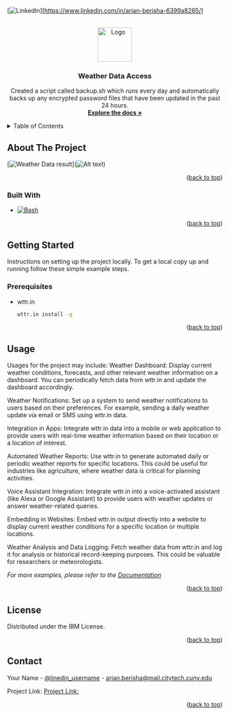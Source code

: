 <!-- Improved compatibility of back to top link: See: https://github.com/othneildrew/Best-README-Template/pull/73 -->
<a name="readme-top"></a>
<!--
*** Thanks for checking out the Best-README-Template. If you have a suggestion
*** that would make this better, please fork the repo and create a pull request
*** or simply open an issue with the tag "enhancement".
*** Don't forget to give the project a star!
*** Thanks again! Now go create something AMAZING! :D
-->



<!-- PROJECT SHIELDS -->
<!--
*** I'm using markdown "reference style" links for readability.
*** Reference links are enclosed in brackets [ ] instead of parentheses ( ).
*** See the bottom of this document for the declaration of the reference variables
*** for contributors-url, forks-url, etc. This is an optional, concise syntax you may use.
*** https://www.markdownguide.org/basic-syntax/#reference-style-links
-->

[![LinkedIn][linkedin-shield]][https://www.linkedin.com/in/arian-berisha-6399a8265/]



<!-- PROJECT LOGO -->
<br />
<div align="center">
  <a href="https://github.com/github_username/repo_name">
    <img src="https://www.bviddm.com/wp-content/uploads/2023/07/apps.16894.c02476d2-2378-4f60-8290-b6d4b3842643.79a2ef6a-4775-4c79-8d93-9caf077660eb.1bbd88a4-0a17-4750-91a0-cd7d98f58e9d.png" alt="Logo" width="80" height="80">
  </a>

<h3 align="center">Weather Data Access</h3>

  <p align="center">
    Created a script called backup.sh which runs every day and automatically backs up any encrypted password files that have been updated in the past 24 hours.
    <br />
    <a href="https://github.com/ArianB2/Linux-Project-2"><strong>Explore the docs »</strong></a>
  </p>
</div>



<!-- TABLE OF CONTENTS -->
<details>
  <summary>Table of Contents</summary>
  <ol>
    <li>
      <a href="#about-the-project">About The Project</a>
      <ul>
        <li><a href="#built-with">Built With</a></li>
      </ul>
    </li>
    <li>
      <a href="#getting-started">Getting Started</a>
      <ul>
        <li><a href="#prerequisites">Prerequisites</a></li>
        <li><a href="#installation">Installation</a></li>
      </ul>
    </li>
    <li><a href="#usage">Usage</a></li>
    <li><a href="#roadmap">Roadmap</a></li>
    <li><a href="#contributing">Contributing</a></li>
    <li><a href="#license">License</a></li>
    <li><a href="#contact">Contact</a></li>
    <li><a href="#acknowledgments">Acknowledgments</a></li>
  </ol>
</details>



<!-- ABOUT THE PROJECT -->
## About The Project

[![Weather Data result][product-screenshot]](![Alt text](weather-2.PNG))



<p align="right">(<a href="#readme-top">back to top</a>)</p>



### Built With

* [![Bash][Bash.sh]][Next-url]

<p align="right">(<a href="#readme-top">back to top</a>)</p>



<!-- GETTING STARTED -->
## Getting Started

Instructions on setting up the project locally.
To get a local copy up and running follow these simple example steps.

### Prerequisites

* wttr.in
  ```sh
  wttr.in install -g
  ```



<p align="right">(<a href="#readme-top">back to top</a>)</p>



<!-- USAGE EXAMPLES -->
## Usage

Usages for the project may include: Weather Dashboard:
Display current weather conditions, forecasts, and other relevant weather information on a dashboard. You can periodically fetch data from wttr.in and update the dashboard accordingly.

Weather Notifications:
Set up a system to send weather notifications to users based on their preferences. For example, sending a daily weather update via email or SMS using wttr.in data.

Integration in Apps:
Integrate wttr.in data into a mobile or web application to provide users with real-time weather information based on their location or a location of interest.

Automated Weather Reports:
Use wttr.in to generate automated daily or periodic weather reports for specific locations. This could be useful for industries like agriculture, where weather data is critical for planning activities.

Voice Assistant Integration:
Integrate wttr.in into a voice-activated assistant (like Alexa or Google Assistant) to provide users with weather updates or answer weather-related queries.

Embedding in Websites:
Embed wttr.in output directly into a website to display current weather conditions for a specific location or multiple locations.

Weather Analysis and Data Logging:
Fetch weather data from wttr.in and log it for analysis or historical record-keeping purposes. This could be valuable for researchers or meteorologists.

_For more examples, please refer to the [Documentation](https://github.com/chubin/wttr.in)_

<p align="right">(<a href="#readme-top">back to top</a>)</p>



<!-- LICENSE -->
## License

Distributed under the IBM License.

<p align="right">(<a href="#readme-top">back to top</a>)</p>



<!-- CONTACT -->
## Contact

Your Name - [@linedin_username](https://www.linkedin.com/in/arian-berisha-6399a8265/) - arian.berisha@mail.citytech.cuny.edu

Project Link: [Project Link: ](https://github.com/ArianB2/Linux-Project-)

<p align="right">(<a href="#readme-top">back to top</a>)</p>






<!-- MARKDOWN LINKS & IMAGES -->
<!-- https://www.markdownguide.org/basic-syntax/#reference-style-links -->
[contributors-shield]: https://img.shields.io/github/contributors/github_username/repo_name.svg?style=for-the-badge
[contributors-url]: https://github.com/github_username/repo_name/graphs/contributors
[forks-shield]: https://img.shields.io/github/forks/github_username/repo_name.svg?style=for-the-badge
[forks-url]: https://github.com/github_username/repo_name/network/members
[stars-shield]: https://img.shields.io/github/stars/github_username/repo_name.svg?style=for-the-badge
[stars-url]: https://github.com/github_username/repo_name/stargazers
[issues-shield]: https://img.shields.io/github/issues/github_username/repo_name.svg?style=for-the-badge
[issues-url]: https://github.com/github_username/repo_name/issues
[license-shield]: https://img.shields.io/github/license/github_username/repo_name.svg?style=for-the-badge
[license-url]: https://github.com/github_username/repo_name/blob/master/LICENSE.txt
[linkedin-shield]: https://img.shields.io/badge/-LinkedIn-black.svg?style=for-the-badge&logo=linkedin&colorB=555
[linkedin-url]: https://linkedin.com/in/linkedin_username
[product-screenshot]: images/screenshot.png
[Next.js]: https://img.shields.io/badge/next.js-000000?style=for-the-badge&logo=nextdotjs&logoColor=white
[Next-url]: https://nextjs.org/
[React.js]: https://img.shields.io/badge/React-20232A?style=for-the-badge&logo=react&logoColor=61DAFB
[React-url]: https://reactjs.org/
[Vue.js]: https://img.shields.io/badge/Vue.js-35495E?style=for-the-badge&logo=vuedotjs&logoColor=4FC08D
[Vue-url]: https://vuejs.org/
[Angular.io]: https://img.shields.io/badge/Angular-DD0031?style=for-the-badge&logo=angular&logoColor=white
[Angular-url]: https://angular.io/
[Svelte.dev]: https://img.shields.io/badge/Svelte-4A4A55?style=for-the-badge&logo=svelte&logoColor=FF3E00
[Svelte-url]: https://svelte.dev/
[Laravel.com]: https://img.shields.io/badge/Laravel-FF2D20?style=for-the-badge&logo=laravel&logoColor=white
[Laravel-url]: https://laravel.com
[Bootstrap.com]: https://img.shields.io/badge/Bootstrap-563D7C?style=for-the-badge&logo=bootstrap&logoColor=white
[Bootstrap-url]: https://getbootstrap.com
[JQuery.com]: https://img.shields.io/badge/jQuery-0769AD?style=for-the-badge&logo=jquery&logoColor=white
[JQuery-url]: https://jquery.com 
[Bash.sh]: https://upload.wikimedia.org/wikipedia/commons/thumb/4/4b/Bash_Logo_Colored.svg/2048px-Bash_Logo_Colored.svg.png

